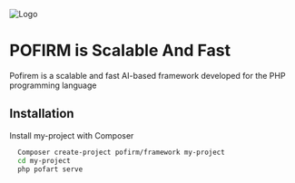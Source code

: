 
![Logo](https://media.licdn.com/dms/image/D4D0BAQErctsTkWgvuQ/company-logo_100_100/0/1721659648765/pofirm_framework_logo?e=1729728000&v=beta&t=RwHBjWnPtOBjhWcC9t4dOFl5dImklZGS3iIeBeu-ciQ)


# POFIRM is Scalable And Fast

Pofirem is a scalable and fast AI-based framework developed for the PHP programming language

## Installation

Install my-project with Composer

```bash
  Composer create-project pofirm/framework my-project
  cd my-project
  php pofart serve
```
    
